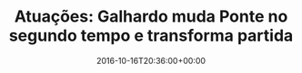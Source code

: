 ---
layout: post
title: "Atuações: Galhardo muda Ponte no segundo tempo e transforma partida"
date: 2016-10-16T20:36:00+00:00
external_link: "http://globoesporte.globo.com/sp/campinas-e-regiao/futebol/times/ponte-preta/noticia/2016/10/atuacoes-galhardo-muda-ponte-no-segundo-tempo-e-transforma-partida.html"
categories: news globo.com
---